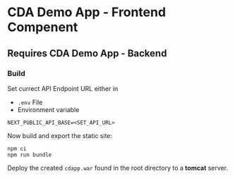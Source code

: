 # CDA Demo App - Frontend Compenent

## Requires CDA Demo App - Backend

### Build

Set currect API Endpoint URL either in 
* `.env` File
* Environment variable

```
NEXT_PUBLIC_API_BASE=<SET_API_URL>
```

Now build and export the static site:
```
npm ci
npm run bundle
```

Deploy the created `cdapp.war` found in the root directory to a **tomcat** server.
